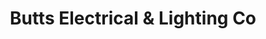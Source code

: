---
title: "Butts Electrical & Lighting Co"
url: /martinsburg/butts-electrical-und-lighting-co/
shop: Elektrisch
---
